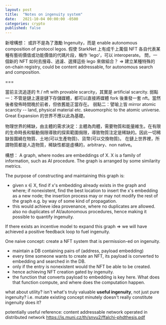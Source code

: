 ```yaml
---
layout: post
title:  "Notes on ingenuity system"
date:   2021-10-04 00:00:00 -0500
categories: crypto
published: false
---
```


新增構想：
或許不是為了激勵 Ingenuity，而是 enable autonomous composition of protocol legos.
假使 StarkNet 上有成千上萬個 NFT 各自代表某種有藝術價值或功能價值的代碼片段，稱作 'lego'，可以 interoperate。
問，一個新的 NFT 如何去搜尋、過濾、選擇這些 lego 來做組合？
=> 建立某種特殊的 on-chain registry, could be content addressable, for autonomous search and composition.

===

當前主流追逐的 ft / nft with provable scarcity，其實是 artificial scarcity.
弱點一：不管是鏈上還是鏈下存儲媒體，都可以直接將媒體 fork 後重發一套 nft。當然後者發佈時間晚於前者，但依舊能正當存在。
弱點二：譬喻上皆 mirror atomic scarcity -- land, physical material etc. skeuomorphic to the atomic universe.
Great Expansion 的世界不應以此為基礎。

物理世界的稀缺，由主體的需求決定：主體為肉體，需要物質和能量維生。在有限的生命時長和驅動侷限導致的探索範圍侷限，導致物質注定是稀缺的。因此一切稀缺皆圍繞在物質、土地(可以生產物質)、貨幣(可以交換物質)。
在鏈上世界裡，所謂物質都是人造物質，稀缺性都是虛構的，arbitrary、non native。

構想：
A graph, where nodes are embeddings of X. X is a family of information, such as AI procedure.
The graph is arranged by some similarity metrics.

The purpose of constructing and maintaining this graph is:
- given x ∈ X, find if x's embedding already exists in the graph and where; if nonexistent, find the best location to insert the x's embedding as a new node; the insertion process may or may not modify the rest of the graph e.g. by way of some kind of propagation.
- this would achieve idea provenance, where no duplicates are allowed. also no duplicates of AI/autonomous procedures, hence making it possible to quantify ingenuity.

If there exists an incentive model to expand this graph => we will have achieved a positive feedback loop to fuel ingenuity.

One naive concept: create a NFT system that is permission-ed on ingenuity.
- maintain a DB containing pairs of (address, payload embedding)
- every time someone wants to create an NFT, its payload is converted to embedding and searched in the DB.
- only if the entry is nonexistent would the NFT be able to be created.
- hence achieving NFT creation gated by ingenuity.
- the function that converts payload to embedding is key here. What does that function compute, and where does the computation happen.

what about utility?
isn't what's truly valuable **useful ingenuity**, not just pure ingenuity?
i.e. mutate existing concept minutely doesn't really constitute ingenuity does it?

potentially useful reference:
content addressable network operated in distributed network https://is.muni.cz/th/snvu2/ffalchi-phdthesis.pdf
